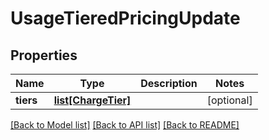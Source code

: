 # UsageTieredPricingUpdate

## Properties
Name | Type | Description | Notes
------------ | ------------- | ------------- | -------------
**tiers** | [**list[ChargeTier]**](ChargeTier.md) |  | [optional] 

[[Back to Model list]](../README.md#documentation-for-models) [[Back to API list]](../README.md#documentation-for-api-endpoints) [[Back to README]](../README.md)

